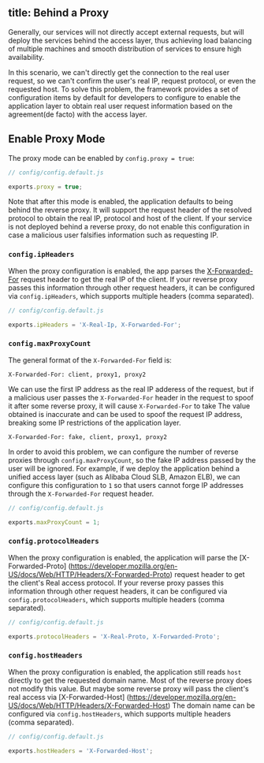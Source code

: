 title: Behind a Proxy
---

Generally, our services will not directly accept external requests, but will deploy the services behind the access layer, thus achieving load balancing of multiple machines and smooth distribution of services to ensure high availability.

In this scenario, we can't directly get the connection to the real user request, so we can't confirm the user's real IP, request protocol, or even the requested host. To solve this problem, the framework provides a set of configuration items by default for developers to configure to enable the application layer to obtain real user request information based on the agreement(de facto) with the access layer.

## Enable Proxy Mode

The proxy mode can be enabled by `config.proxy = true`:

```js
// config/config.default.js

exports.proxy = true;
```

Note that after this mode is enabled, the application defaults to being behind the reverse proxy. It will support the request header of the resolved protocol to obtain the real IP, protocol and host of the client. If your service is not deployed behind a reverse proxy, do not enable this configuration in case a malicious user falsifies information such as requesting IP.

### `config.ipHeaders`

When the proxy configuration is enabled, the app parses the [X-Forwarded-For](https://en.wikipedia.org/wiki/X-Forwarded-For) request header to get the real IP of the client. If your reverse proxy passes this information through other request headers, it can be configured via `config.ipHeaders`, which supports multiple headers (comma separated).

```js
// config/config.default.js

exports.ipHeaders = 'X-Real-Ip, X-Forwarded-For';
```

### `config.maxProxyCount`

The general format of the `X-Forwarded-For` field is:

```
X-Forwarded-For: client, proxy1, proxy2
```

We can use the first IP address as the real IP adderess of the request, but if a malicious user passes the `X-Forwarded-For` header in the request to spoof it after some reverse proxy, it will cause `X-Forwarded-For` to take The value obtained is inaccurate and can be used to spoof the request IP address, breaking some IP restrictions of the application layer.

```
X-Forwarded-For: fake, client, proxy1, proxy2
```

In order to avoid this problem, we can configure the number of reverse proxies through `config.maxProxyCount`, so the fake IP address passed by the user will be ignored. For example, if we deploy the application behind a unified access layer (such as Alibaba Cloud SLB, Amazon ELB), we can configure this configuration to `1` so that users cannot forge IP addresses through the `X-Forwarded-For` request header.

```js
// config/config.default.js

exports.maxProxyCount = 1;
```

### `config.protocolHeaders`

When the proxy configuration is enabled, the application will parse the [X-Forwarded-Proto] (https://developer.mozilla.org/en-US/docs/Web/HTTP/Headers/X-Forwarded-Proto) request header to get the client's Real access protocol. If your reverse proxy passes this information through other request headers, it can be configured via `config.protocolHeaders`, which supports multiple headers (comma separated).

```js
// config/config.default.js

exports.protocolHeaders = 'X-Real-Proto, X-Forwarded-Proto';
```

### `config.hostHeaders`

When the proxy configuration is enabled, the application still reads `host` directly to get the requested domain name. Most of the reverse proxy does not modify this value. But maybe some reverse proxy will pass the client's real access via [X-Forwarded-Host] (https://developer.mozilla.org/en-US/docs/Web/HTTP/Headers/X-Forwarded-Host) The domain name can be configured via `config.hostHeaders`, which supports multiple headers (comma separated).

```js
// config/config.default.js

exports.hostHeaders = 'X-Forwarded-Host';
```


